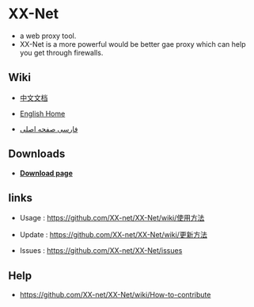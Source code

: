 XX-Net
=================
* a web proxy tool.
* XX-Net is a more powerful would be better gae proxy which can help you get through firewalls. 


Wiki
-----
* [中文文档](https://github.com/XX-net/XX-Net/wiki/%E4%B8%AD%E6%96%87%E6%96%87%E6%A1%A3)

* [English Home](https://github.com/XX-net/XX-Net/wiki/English-Home-Page)

* [فارسی صفحه اصلی](https://github.com/XX-net/XX-Net/wiki/Persian-home-page)


Downloads
---------
* [__Download page__](https://github.com/XX-net/XX-Net/blob/master/code/default/download.md)


Iinks
------
* Usage :  https://github.com/XX-net/XX-Net/wiki/使用方法

* Update :  https://github.com/XX-net/XX-Net/wiki/更新方法

* Issues :  https://github.com/XX-net/XX-Net/issues


Help
-----
* https://github.com/XX-net/XX-Net/wiki/How-to-contribute

